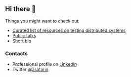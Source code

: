 ## Hi there 👋


Things you might want to check out:
- [Curated list of resources on testing distributed systems](https://asatarin.github.io/testing-distributed-systems/)
- [Public talks](https://asatarin.github.io/talks/)
- [Short bio](https://asatarin.github.io/about)

### Contacts
- Professional profile on [LinkedIn](https://www.linkedin.com/in/asatarin/)
- Twitter [@asatarin](https://twitter.com/asatarin)

